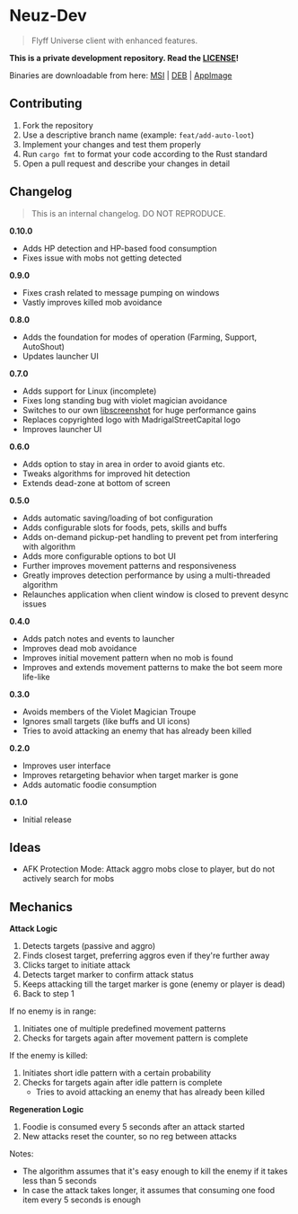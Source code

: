 # Neuz-Dev
> Flyff Universe client with enhanced features.

**This is a private development repository. Read the [LICENSE](./LICENSE.md)!**

Binaries are downloadable from here: [MSI](https://github.com/MadrigalStreetCartel/neuz-dev/tree/main/src-tauri/target/release/bundle/msi) | [DEB](https://github.com/MadrigalStreetCartel/neuz-dev/tree/main/src-tauri/target/release/bundle/deb) | [AppImage](https://github.com/MadrigalStreetCartel/neuz-dev/tree/main/src-tauri/target/release/bundle/appimage)

## Contributing

1. Fork the repository
2. Use a descriptive branch name (example: `feat/add-auto-loot`)
3. Implement your changes and test them properly
4. Run `cargo fmt` to format your code according to the Rust standard
5. Open a pull request and describe your changes in detail

## Changelog
> This is an internal changelog. DO NOT REPRODUCE.

**0.10.0**
- Adds HP detection and HP-based food consumption
- Fixes issue with mobs not getting detected

**0.9.0**
- Fixes crash related to message pumping on windows
- Vastly improves killed mob avoidance

**0.8.0**
- Adds the foundation for modes of operation (Farming, Support, AutoShout)
- Updates launcher UI

**0.7.0**
- Adds support for Linux (incomplete)
- Fixes long standing bug with violet magician avoidance
- Switches to our own [libscreenshot](https://github.com/madrigalstreetcartel/libscreenshot) for huge performance gains
- Replaces copyrighted logo with MadrigalStreetCapital logo
- Improves launcher UI

**0.6.0**
- Adds option to stay in area in order to avoid giants etc.
- Tweaks algorithms for improved hit detection
- Extends dead-zone at bottom of screen

**0.5.0**
- Adds automatic saving/loading of bot configuration
- Adds configurable slots for foods, pets, skills and buffs
- Adds on-demand pickup-pet handling to prevent pet from interfering with algorithm
- Adds more configurable options to bot UI
- Further improves movement patterns and responsiveness
- Greatly improves detection performance by using a multi-threaded algorithm
- Relaunches application when client window is closed to prevent desync issues

**0.4.0**
- Adds patch notes and events to launcher
- Improves dead mob avoidance
- Improves initial movement pattern when no mob is found
- Improves and extends movement patterns to make the bot seem more life-like 

**0.3.0**
- Avoids members of the Violet Magician Troupe
- Ignores small targets (like buffs and UI icons)
- Tries to avoid attacking an enemy that has already been killed

**0.2.0**
- Improves user interface
- Improves retargeting behavior when target marker is gone
- Adds automatic foodie consumption

**0.1.0**
- Initial release

## Ideas

- AFK Protection Mode: Attack aggro mobs close to player, but do not actively search for mobs

## Mechanics

**Attack Logic**

1. Detects targets (passive and aggro)
2. Finds closest target, preferring aggros even if they're further away
3. Clicks target to initiate attack
4. Detects target marker to confirm attack status
5. Keeps attacking till the target marker is gone (enemy or player is dead)
6. Back to step 1

If no enemy is in range:

1. Initiates one of multiple predefined movement patterns
2. Checks for targets again after movement pattern is complete

If the enemy is killed:

1. Initiates short idle pattern with a certain probability
2. Checks for targets again after idle pattern is complete
    - Tries to avoid attacking an enemy that has already been killed

**Regeneration Logic**

1. Foodie is consumed every 5 seconds after an attack started
2. New attacks reset the counter, so no reg between attacks

Notes:

- The algorithm assumes that it's easy enough to kill the enemy if it takes less than 5 seconds
- In case the attack takes longer, it assumes that consuming one food item every 5 seconds is enough

